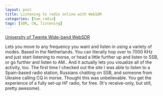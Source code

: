 ```yaml
---
layout: post
title: Listening to radio online with WebSDR 
categories: [ham_radio]
tags: [SDR, CW, listening]
---
```


[University of Twente Wide-band WebSDR](http://websdr.ewi.utwente.nl:8901/)

Lets you move to any frequency you want and listen in using a variety of modes. Based in the Netherlands. You can literally hop over to 7000 KHz and just start listening to morse, or head a little further up and listen to SSB, or go further and listen to AM.. And it actually lets you visualize all of the activity, too. The first time I checked out the site I was able to listen to a Spain-based radio station, Russians chatting on SSB, and someone from Ukraine calling CQ in morse. Thought this was unbelievable. You get the experience of a fully set-up HF radio, for free. (It's receive-only, but still, pretty awesome).

